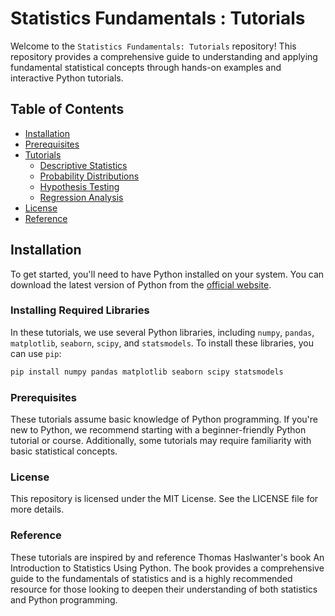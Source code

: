 
# Statistics Fundamentals : Tutorials

Welcome to the `Statistics Fundamentals: Tutorials` repository! This repository provides a comprehensive guide to understanding and applying fundamental statistical concepts through hands-on examples and interactive Python tutorials.

## Table of Contents

- [Installation](#installation)
- [Prerequisites](#prerequisites)
- [Tutorials](#tutorials)
   - [Descriptive Statistics](#descriptive-statistics)
  - [Probability Distributions](#probability-distributions)
  - [Hypothesis Testing](#hypothesis-testing)
  - [Regression Analysis](#regression-analysis)
- [License](#license)
- [Reference](#reference)

## Installation

To get started, you'll need to have Python installed on your system. You can download the latest version of Python from the [official website](https://www.python.org/downloads/).

### Installing Required Libraries

In these tutorials, we use several Python libraries, including `numpy`, `pandas`, `matplotlib`, `seaborn`, `scipy`, and `statsmodels`. To install these libraries, you can use `pip`:

```bash
pip install numpy pandas matplotlib seaborn scipy statsmodels
```

### Prerequisites
These tutorials assume basic knowledge of Python programming. If you're new to Python, we recommend starting with a beginner-friendly Python tutorial or course. Additionally, some tutorials may require familiarity with basic statistical concepts.

### License
This repository is licensed under the MIT License. See the LICENSE file for more details.

### Reference
These tutorials are inspired by and reference Thomas Haslwanter's book An Introduction to Statistics Using Python. The book provides a comprehensive guide to the fundamentals of statistics and is a highly recommended resource for those looking to deepen their understanding of both statistics and Python programming.

